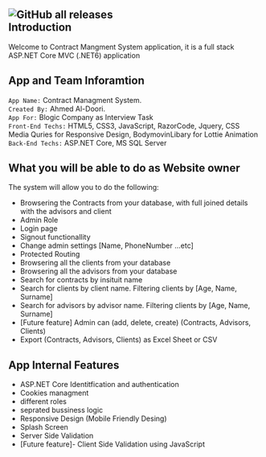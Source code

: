 ![GitHub all releases](https://img.shields.io/github/downloads/ahmed7am1d/ContractManagmentSystem/total?logo=GitHub&style=flat-square)<br> 
Introduction
------
Welcome to Contract Mangment System application, it is a full stack ASP.NET Core MVC (.NET6) application

App and Team Inforamtion
------
`App Name:` Contract Managment System.<br>
`Created By:` Ahmed Al-Doori.<br>
`App For:` Blogic Company as Interview Task<br>
`Front-End Techs:` HTML5, CSS3, JavaScript, RazorCode, Jquery, CSS Media Quries for Responsive Design, BodymovinLibary for Lottie Animation <br>
`Back-End Techs:` ASP.NET Core, MS SQL Server<br>

What you will be able to do as Website owner 
--------
The system will allow you to do the following:
 - Browsering the Contracts from your database, with full joined details with the advisors and client
 - Admin Role
 - Login page 
 - Signout functionallity
 - Change admin settings [Name, PhoneNumber ...etc]
 - Protected Routing
 - Browsering all the clients from your database 
 - Browsering all the advisors from your database 
 - Search for contracts by insituit name 
 - Search for clients by client name. Filtering clients by [Age, Name, Surname] 
 - Search for advisors by advisor name. Filtering clients by [Age, Name, Surname] 
 - [Future feature] Admin can (add, delete, create) (Contracts, Advisors, Clients)
 - Export (Contracts, Advisors, Clients) as Excel Sheet or CSV
 
 App Internal Features
 --------
 - ASP.NET Core Identitfication and authentication
 - Cookies managment
 - different roles 
 - seprated bussiness logic 
 - Responsive Design (Mobile Friendly Desing) 
 - Splash Screen 
 - Server Side Validation 
 - [Future feature]- Client Side Validation using JavaScript
 
